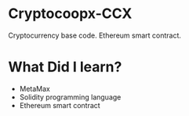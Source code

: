 # Cryptocoopx-CCX
Cryptocurrency base code. Ethereum smart contract.


<h1>What Did I learn?</h1>  
<ul>
    <li>MetaMax</li>
    <li>Solidity programming language</li>
    <li>Ethereum smart contract</li>
</ul>
